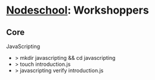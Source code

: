 # [Nodeschool](https://nodeschool.io): Workshoppers

## Core

<p>JavaScripting</p>
<ul>
  <li>> mkdir javascripting && cd javascripting</li>
  <li>> touch introduction.js</li>
  <li>> javascripting verify introduction.js</li>
</ul>
